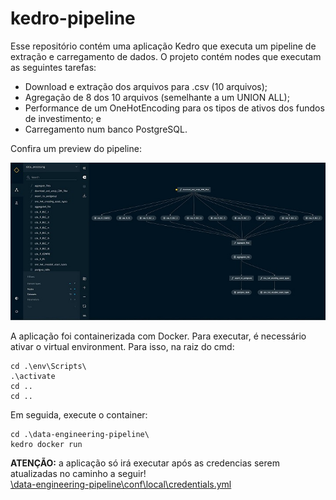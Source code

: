 # kedro-pipeline

Esse repositório contém uma aplicação Kedro que executa um pipeline de extração e carregamento de dados. O projeto contém nodes que executam as seguintes tarefas:

- Download e extração dos arquivos para .csv (10 arquivos);
- Agregação de 8 dos 10 arquivos (semelhante a um UNION ALL);
- Performance de um OneHotEncoding para os tipos de ativos dos fundos de investimento; e
- Carregamento num banco PostgreSQL.

Confira um preview do pipeline:

![preview](https://github.com/ocamposfaria/kedro-pipeline/blob/main/pipeline_preview.jpg?raw=true)

A aplicação foi containerizada com Docker. Para executar, é necessário ativar o virtual environment. Para isso, na raiz do cmd:

```
cd .\env\Scripts\
.\activate
cd ..
cd ..
```

Em seguida, execute o container:

```
cd .\data-engineering-pipeline\
kedro docker run
```

**ATENÇÃO:** a aplicação só irá executar após as credencias serem atualizadas no caminho a seguir!  
[\data-engineering-pipeline\conf\local\credentials.yml](\data-engineering-pipeline\conf\local\credentials.yml)
